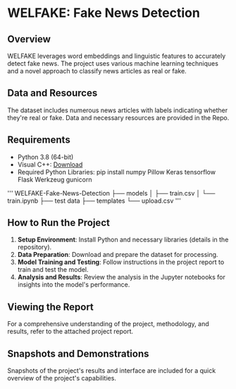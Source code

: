 # WELFAKE: Fake News Detection

## Overview
WELFAKE leverages word embeddings and linguistic features to accurately detect fake news. The project uses various machine learning techniques and a novel approach to classify news articles as real or fake.

## Data and Resources
The dataset includes numerous news articles with labels indicating whether they're real or fake. Data and necessary resources are provided in the Repo.

## Requirements
- Python 3.8 (64-bit)
- Visual C++: [Download](https://support.microsoft.com/en-us/topic/the-latest-supported-visual-c-downloads-2647da03-1eea-4433-9aff-95f26a218cc0)
- Required Python Libraries: pip install numpy Pillow Keras tensorflow Flask Werkzeug gunicorn

'''
WELFAKE-Fake-News-Detection
├── models
│   ├── train.csv
│   └── train.ipynb
├── test data
├── templates
└── upload.csv
'''

## How to Run the Project
1. **Setup Environment**: Install Python and necessary libraries (details in the repository).
2. **Data Preparation**: Download and prepare the dataset for processing.
3. **Model Training and Testing**: Follow instructions in the project report to train and test the model.
4. **Analysis and Results**: Review the analysis in the Jupyter notebooks for insights into the model's performance.

## Viewing the Report
For a comprehensive understanding of the project, methodology, and results, refer to the attached project report.

## Snapshots and Demonstrations
Snapshots of the project's results and interface are included for a quick overview of the project's capabilities.




